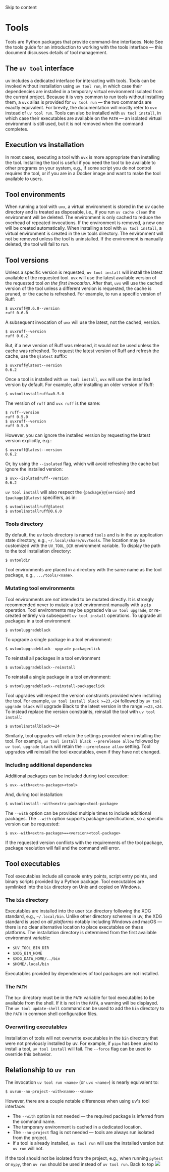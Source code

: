 Skip to content 
# Tools
Tools are Python packages that provide command-line interfaces.
Note
See the tools guide for an introduction to working with the tools interface — this document discusses details of tool management.
## The `uv tool` interface
uv includes a dedicated interface for interacting with tools. Tools can be invoked without installation using `uv tool run`, in which case their dependencies are installed in a temporary virtual environment isolated from the current project.
Because it is very common to run tools without installing them, a `uvx` alias is provided for `uv tool run` — the two commands are exactly equivalent. For brevity, the documentation will mostly refer to `uvx` instead of `uv tool run`.
Tools can also be installed with `uv tool install`, in which case their executables are available on the `PATH` — an isolated virtual environment is still used, but it is not removed when the command completes.
## Execution vs installation
In most cases, executing a tool with `uvx` is more appropriate than installing the tool. Installing the tool is useful if you need the tool to be available to other programs on your system, e.g., if some script you do not control requires the tool, or if you are in a Docker image and want to make the tool available to users.
## Tool environments
When running a tool with `uvx`, a virtual environment is stored in the uv cache directory and is treated as disposable, i.e., if you run `uv cache clean` the environment will be deleted. The environment is only cached to reduce the overhead of repeated invocations. If the environment is removed, a new one will be created automatically.
When installing a tool with `uv tool install`, a virtual environment is created in the uv tools directory. The environment will not be removed unless the tool is uninstalled. If the environment is manually deleted, the tool will fail to run.
## Tool versions
Unless a specific version is requested, `uv tool install` will install the latest available of the requested tool. `uvx` will use the latest available version of the requested tool _on the first invocation_. After that, `uvx` will use the cached version of the tool unless a different version is requested, the cache is pruned, or the cache is refreshed.
For example, to run a specific version of Ruff:
```
$ uvxruff@0.6.0--version
ruff 0.6.0

```

A subsequent invocation of `uvx` will use the latest, not the cached, version.
```
$ uvxruff--version
ruff 0.6.2

```

But, if a new version of Ruff was released, it would not be used unless the cache was refreshed.
To request the latest version of Ruff and refresh the cache, use the `@latest` suffix:
```
$ uvxruff@latest--version
0.6.2

```

Once a tool is installed with `uv tool install`, `uvx` will use the installed version by default.
For example, after installing an older version of Ruff:
```
$ uvtoolinstallruff==0.5.0

```

The version of `ruff` and `uvx ruff` is the same:
```
$ ruff--version
ruff 0.5.0
$ uvxruff--version
ruff 0.5.0

```

However, you can ignore the installed version by requesting the latest version explicitly, e.g.:
```
$ uvxruff@latest--version
0.6.2

```

Or, by using the `--isolated` flag, which will avoid refreshing the cache but ignore the installed version:
```
$ uvx--isolatedruff--version
0.6.2

```

`uv tool install` will also respect the `{package}@{version}` and `{package}@latest` specifiers, as in:
```
$ uvtoolinstallruff@latest
$ uvtoolinstallruff@0.6.0

```

### Tools directory
By default, the uv tools directory is named `tools` and is in the uv application state directory, e.g., `~/.local/share/uv/tools`. The location may be customized with the `UV_TOOL_DIR` environment variable.
To display the path to the tool installation directory:
```
$ uvtooldir

```

Tool environments are placed in a directory with the same name as the tool package, e.g., `.../tools/<name>`.
### Mutating tool environments
Tool environments are _not_ intended to be mutated directly. It is strongly recommended never to mutate a tool environment manually with a `pip` operation.
Tool environments may be upgraded via `uv tool upgrade`, or re-created entirely via subsequent `uv tool install` operations.
To upgrade all packages in a tool environment
```
$ uvtoolupgradeblack

```

To upgrade a single package in a tool environment:
```
$ uvtoolupgradeblack--upgrade-packageclick

```

To reinstall all packages in a tool environment
```
$ uvtoolupgradeblack--reinstall

```

To reinstall a single package in a tool environment:
```
$ uvtoolupgradeblack--reinstall-packageclick

```

Tool upgrades will respect the version constraints provided when installing the tool. For example, `uv tool install black >=23,<24` followed by `uv tool upgrade black` will upgrade Black to the latest version in the range `>=23,<24`.
To instead replace the version constraints, reinstall the tool with `uv tool install`:
```
$ uvtoolinstallblack>=24

```

Similarly, tool upgrades will retain the settings provided when installing the tool. For example, `uv tool install black --prerelease allow` followed by `uv tool upgrade black` will retain the `--prerelease allow` setting.
Tool upgrades will reinstall the tool executables, even if they have not changed.
### Including additional dependencies
Additional packages can be included during tool execution:
```
$ uvx--with<extra-package><tool>

```

And, during tool installation:
```
$ uvtoolinstall--with<extra-package><tool-package>

```

The `--with` option can be provided multiple times to include additional packages.
The `--with` option supports package specifications, so a specific version can be requested:
```
$ uvx--with<extra-package>==<version><tool-package>

```

If the requested version conflicts with the requirements of the tool package, package resolution will fail and the command will error.
## Tool executables
Tool executables include all console entry points, script entry points, and binary scripts provided by a Python package. Tool executables are symlinked into the `bin` directory on Unix and copied on Windows.
### The `bin` directory
Executables are installed into the user `bin` directory following the XDG standard, e.g., `~/.local/bin`. Unlike other directory schemes in uv, the XDG standard is used on _all platforms_ notably including Windows and macOS — there is no clear alternative location to place executables on these platforms. The installation directory is determined from the first available environment variable:
  * `$UV_TOOL_BIN_DIR`
  * `$XDG_BIN_HOME`
  * `$XDG_DATA_HOME/../bin`
  * `$HOME/.local/bin`


Executables provided by dependencies of tool packages are not installed.
### The `PATH`
The `bin` directory must be in the `PATH` variable for tool executables to be available from the shell. If it is not in the `PATH`, a warning will be displayed. The `uv tool update-shell` command can be used to add the `bin` directory to the `PATH` in common shell configuration files.
### Overwriting executables
Installation of tools will not overwrite executables in the `bin` directory that were not previously installed by uv. For example, if `pipx` has been used to install a tool, `uv tool install` will fail. The `--force` flag can be used to override this behavior.
## Relationship to `uv run`
The invocation `uv tool run <name>` (or `uvx <name>`) is nearly equivalent to:
```
$ uvrun--no-project--with<name>--<name>

```

However, there are a couple notable differences when using uv's tool interface:
  * The `--with` option is not needed — the required package is inferred from the command name.
  * The temporary environment is cached in a dedicated location.
  * The `--no-project` flag is not needed — tools are always run isolated from the project.
  * If a tool is already installed, `uv tool run` will use the installed version but `uv run` will not.


If the tool should not be isolated from the project, e.g., when running `pytest` or `mypy`, then `uv run` should be used instead of `uv tool run`.
Back to top 
![](https://cdn.usefathom.com/?h=https%3A%2F%2Fdocs.astral.sh&p=%2Fuv%2Fconcepts%2Ftools%2F&r=&sid=ESKBRHGN&qs=%7B%7D&cid=7162845)
